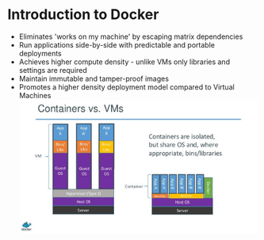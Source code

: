 # Introduction to Docker #

* Eliminates 'works on my machine' by escaping matrix dependencies
* Run applications side-by-side with predictable and portable deployments
* Achieves higher compute density - unlike VMs only libraries and settings are required
* Maintain immutable and tamper-proof images
* Promotes a higher density deployment model compared to Virtual Machines
![](../../media/vm-vs-container.jpg)